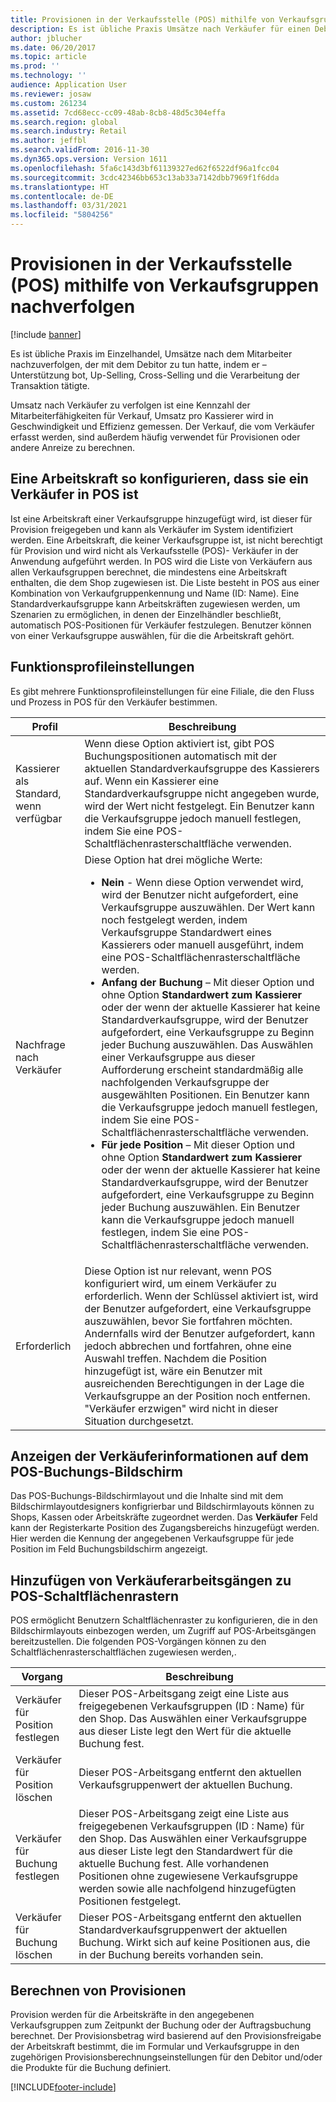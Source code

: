 ```yaml
---
title: Provisionen in der Verkaufsstelle (POS) mithilfe von Verkaufsgruppen nachverfolgen
description: Es ist übliche Praxis Umsätze nach Verkäufer für einen Debitor nachzuverfolgen, um zu Unterstützen, Up-Selling und Cross-Selling zu ermöglichen und die Buchung zu verarbeiten.
author: jblucher
ms.date: 06/20/2017
ms.topic: article
ms.prod: ''
ms.technology: ''
audience: Application User
ms.reviewer: josaw
ms.custom: 261234
ms.assetid: 7cd68ecc-cc09-48ab-8cb8-48d5c304effa
ms.search.region: global
ms.search.industry: Retail
ms.author: jeffbl
ms.search.validFrom: 2016-11-30
ms.dyn365.ops.version: Version 1611
ms.openlocfilehash: 5fa6c143d3bf61139327ed62f6522df96a1fcc04
ms.sourcegitcommit: 3cdc42346bb653c13ab33a7142dbb7969f1f6dda
ms.translationtype: HT
ms.contentlocale: de-DE
ms.lasthandoff: 03/31/2021
ms.locfileid: "5804256"
---
```

# <a name="track-commissions-in-the-point-of-sale-pos-by-using-sales-groups"></a>Provisionen in der Verkaufsstelle (POS) mithilfe von Verkaufsgruppen nachverfolgen

[!include [banner](includes/banner.md)]

Es ist übliche Praxis im Einzelhandel, Umsätze nach dem Mitarbeiter nachzuverfolgen, der mit dem Debitor zu tun hatte, indem er – Unterstützung bot, Up-Selling, Cross-Selling und die Verarbeitung der Transaktion tätigte.

Umsatz nach Verkäufer zu verfolgen ist eine Kennzahl der Mitarbeiterfähigkeiten für Verkauf, Umsatz pro Kassierer wird in Geschwindigkeit und Effizienz gemessen. Der Verkauf, die vom Verkäufer erfasst werden, sind außerdem häufig verwendet für Provisionen oder andere Anreize zu berechnen.

## <a name="configuring-a-worker-to-be-a-sales-representative-in-pos"></a>Eine Arbeitskraft so konfigurieren, dass sie ein Verkäufer in POS ist

Ist eine Arbeitskraft einer Verkaufsgruppe hinzugefügt wird, ist dieser für Provision freigegeben und kann als Verkäufer im System identifiziert werden. Eine Arbeitskraft, die keiner Verkaufsgruppe ist, ist nicht berechtigt für Provision und wird nicht als Verkaufsstelle (POS)- Verkäufer in der Anwendung aufgeführt werden. In POS wird die Liste von Verkäufern aus allen Verkaufsgruppen berechnet, die mindestens eine Arbeitskraft enthalten, die dem Shop zugewiesen ist. Die Liste besteht in POS aus einer Kombination von Verkaufgruppenkennung und Name (ID: Name). Eine Standardverkaufsgruppe kann Arbeitskräften zugewiesen werden, um Szenarien zu ermöglichen, in denen der Einzelhändler beschließt, automatisch POS-Positionen für Verkäufer festzulegen. Benutzer können von einer Verkaufsgruppe auswählen, für die die Arbeitskraft gehört.

## <a name="functionality-profile-settings"></a>Funktionsprofileinstellungen

Es gibt mehrere Funktionsprofileinstellungen für eine Filiale, die den Fluss und Prozess in POS für den Verkäufer bestimmen.

<table>
<thead>
<tr>
<th>Profil</th>
<th>Beschreibung</th>
</tr>
</thead>
<tbody>
<tr>
<td>Kassierer als Standard, wenn verfügbar</td>
<td>Wenn diese Option aktiviert ist, gibt POS Buchungspositionen automatisch mit der aktuellen Standardverkaufsgruppe des Kassierers auf. Wenn ein Kassierer eine Standardverkaufsgruppe nicht angegeben wurde, wird der Wert nicht festgelegt. Ein Benutzer kann die Verkaufsgruppe jedoch manuell festlegen, indem Sie eine POS-Schaltflächenrasterschaltfläche verwenden.</td>
</tr>
<tr>
<td>Nachfrage nach Verkäufer</td>
<td>Diese Option hat drei mögliche Werte:
<ul>
<li><strong>Nein</strong> - Wenn diese Option verwendet wird, wird der Benutzer nicht aufgefordert, eine Verkaufsgruppe auszuwählen. Der Wert kann noch festgelegt werden, indem Verkaufsgruppe Standardwert eines Kassierers oder manuell ausgeführt, indem eine POS-Schaltflächenrasterschaltfläche werden.</li>
<li><strong>Anfang der Buchung</strong> – Mit dieser Option und ohne Option <strong>Standardwert zum Kassierer</strong> oder der wenn der aktuelle Kassierer hat keine Standardverkaufsgruppe, wird der Benutzer aufgefordert, eine Verkaufsgruppe zu Beginn jeder Buchung auszuwählen. Das Auswählen einer Verkaufsgruppe aus dieser Aufforderung erscheint standardmäßig alle nachfolgenden Verkaufsgruppe der ausgewählten Positionen. Ein Benutzer kann die Verkaufsgruppe jedoch manuell festlegen, indem Sie eine POS-Schaltflächenrasterschaltfläche verwenden.</li>
<li><strong>Für jede Position</strong> – Mit dieser Option und ohne Option <strong>Standardwert zum Kassierer</strong> oder der wenn der aktuelle Kassierer hat keine Standardverkaufsgruppe, wird der Benutzer aufgefordert, eine Verkaufsgruppe zu Beginn jeder Buchung auszuwählen. Ein Benutzer kann die Verkaufsgruppe jedoch manuell festlegen, indem Sie eine POS-Schaltflächenrasterschaltfläche verwenden.</li>
</ul>
</td>
</tr>
<tr>
<td>Erforderlich</td>
<td>Diese Option ist nur relevant, wenn POS konfiguriert wird, um einem Verkäufer zu erforderlich. Wenn der Schlüssel aktiviert ist, wird der Benutzer aufgefordert, eine Verkaufsgruppe auszuwählen, bevor Sie fortfahren möchten. Andernfalls wird der Benutzer aufgefordert, kann jedoch abbrechen und fortfahren, ohne eine Auswahl treffen. Nachdem die Position hinzugefügt ist, wäre ein Benutzer mit ausreichenden Berechtigungen in der Lage die Verkaufsgruppe an der Position noch entfernen. "Verkäufer erzwigen" wird nicht in dieser Situation durchgesetzt.</td>
</tr>
</tbody>
</table>

## <a name="displaying-the-sales-representative-information-on-the-pos-transactions-screen"></a>Anzeigen der Verkäuferinformationen auf dem POS-Buchungs-Bildschirm

Das POS-Buchungs-Bildschirmlayout und die Inhalte sind mit dem Bildschirmlayoutdesigners konfigrierbar und Bildschirmlayouts können zu Shops, Kassen oder Arbeitskräfte zugeordnet werden. Das **Verkäufer** Feld kann der Registerkarte Position des Zugangsbereichs hinzugefügt werden.  Hier werden die Kennung der angegebenen Verkaufsgruppe für jede Position im Feld Buchungsbildschirm angezeigt.

## <a name="adding-sales-representative-operations-to-pos-button-grids"></a>Hinzufügen von Verkäuferarbeitsgängen zu POS-Schaltflächenrastern

POS ermöglicht Benutzern Schaltflächenraster zu konfigurieren, die in den Bildschirmlayouts einbezogen werden, um Zugriff auf POS-Arbeitsgängen bereitzustellen. Die folgenden POS-Vorgängen können zu den Schaltflächenrasterschaltflächen zugewiesen werden,.

| Vorgang                                 | Beschreibung |
|-------------------------------------------|-------------|
| Verkäufer für Position festlegen          | Dieser POS-Arbeitsgang zeigt eine Liste aus freigegebenen Verkaufsgruppen (ID : Name) für den Shop. Das Auswählen einer Verkaufsgruppe aus dieser Liste legt den Wert für die aktuelle Buchung fest. |
| Verkäufer für Position löschen        | Dieser POS-Arbeitsgang entfernt den aktuellen Verkaufsgruppenwert der aktuellen Buchung. |
| Verkäufer für Buchung festlegen   | Dieser POS-Arbeitsgang zeigt eine Liste aus freigegebenen Verkaufsgruppen (ID : Name) für den Shop. Das Auswählen einer Verkaufsgruppe aus dieser Liste legt den Standardwert für die aktuelle Buchung fest. Alle vorhandenen Positionen ohne zugewiesene Verkaufsgruppe werden sowie alle nachfolgend hinzugefügten Positionen festgelegt. |
| Verkäufer für Buchung löschen | Dieser POS-Arbeitsgang entfernt den aktuellen Standardverkaufsgruppenwert der aktuellen Buchung. Wirkt sich auf keine Positionen aus, die in der Buchung bereits vorhanden sein. |

## <a name="calculating-commissions"></a>Berechnen von Provisionen

Provision werden für die Arbeitskräfte in den angegebenen Verkaufsgruppen zum Zeitpunkt der Buchung oder der Auftragsbuchung berechnet. Der Provisionsbetrag wird basierend auf den Provisionsfreigabe der Arbeitskraft bestimmt, die im Formular und Verkaufsgruppe in den zugehörigen Provisionsberechnungseinstellungen für den Debitor und/oder die Produkte für die Buchung definiert.


[!INCLUDE[footer-include](../includes/footer-banner.md)]